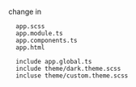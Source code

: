 change in

      app.scss
      app.module.ts
      app.components.ts
      app.html
      
      include app.global.ts
      include theme/dark.theme.scss
      incluse theme/custom.theme.scss
